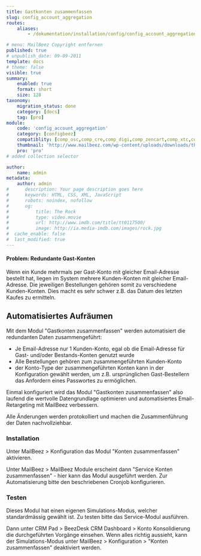 ```yaml
---
title: Gastkonten zusammenfassen
slug: config_account_aggregation
routes:
    aliases:
        - /dokumentation/installation/config/config_account_aggregation

# menu: MailBeez Copyright entfernen
published: true
# unpublish_date: 09-09-2011
template: docs
# theme: false
visible: true
summary:
    enabled: true
    format: short
    size: 128
taxonomy:
    migration_status: done
    category: [docs]
    tag: [pro]
module:
    code: 'config_account_aggregation'
    category: [configbeez]
    compatiblity: [comp_osc,comp_cre,comp_digi,comp_zencart,comp_xtc,comp_xtcm2,comp_gambio]
    thumbnail: 'http://www.mailbeez.com/wp-content/uploads/downloads/thumbnails/2011/09/certificate_32.png'
    pro: 'pro'
# added collection selector

author:
    name: admin
metadata:
    author: admin
#      description: Your page description goes here
#      keywords: HTML, CSS, XML, JavaScript
#      robots: noindex, nofollow
#      og:
#          title: The Rock
#          type: video.movie
#          url: http://www.imdb.com/title/tt0117500/
#          image: http://ia.media-imdb.com/images/rock.jpg
#  cache_enable: false
#  last_modified: true
---
```


#### Problem: Redundante Gast-Konten

Wenn ein Kunde mehrmals per Gast-Konto mit gleicher Email-Adresse bestellt hat, liegen im System mehrere Kunden-Konten mit gleicher Email-Adresse. Die jeweiligen Bestellungen gehören somit zu verschiedene Kunden-Konten. Dies macht es sehr schwer z.B. das Datum des letzten Kaufes zu ermitteln.


## Automatisiertes Aufräumen

Mit dem Modul "Gastkonten zusammenfassen" werden automatisiert die redundanten Daten zusammengeführt:

- Je Email-Adresse nur 1 Kunden-Konto, egal ob die Email-Adresse für Gast- und/oder Bestands-Konten genutzt wurde
- Alle Bestellungen gehören zum zusammengeführten Kunden-Konto
- der Konto-Type der zusammengeführten Konten kann in der Konfiguration gewählt werden, um z.B. ursprünglichen Gast-Bestellern das Anfordern eines Passwortes zu ermöglichen.



Einmal konfiguriert wird das Modul "Gastkonten zusammenfassen" also laufend die wertvolle Datengrundlage optimieren und automatisiertes Email-Retargeting mit MailBeez verbessern.

Alle Änderungen werden protokolliert und machen die Zusammenführung der Daten nachvollziehbar.


### Installation

Unter MailBeez > Konfiguration das Modul "Konten zusammenfassen" aktivieren.

Unter MailBeez > MailBeez Module erscheint dann "Service Konten zusammenfassen" - hier kann das Modul ausgeführt werden. Zur Automatisierung bitte den beschriebenen Cronjob konfigurieren.


### Testen

Dieses Modul hat einen eigenen Simulations-Modus, welcher standardmässig gewählt ist. Zu testen bitte das Service-Modul ausführen.

Dann unter CRM Pad > BeezDesk CRM Dashboard > Konto Konsolidierung die durchgeführten Vorgänge einsehen. Wenn alles richtig aussieht, kann der Simulations-Modus unter MailBeez > Konfiguration > "Konten zusammenfassen" deaktiviert werden.


